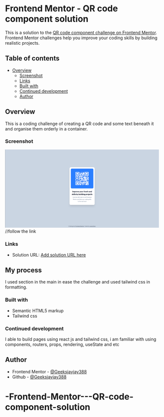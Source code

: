 # Frontend Mentor - QR code component solution

This is a solution to the [QR code component challenge on Frontend Mentor](https://www.frontendmentor.io/challenges/qr-code-component-iux_sIO_H). Frontend Mentor challenges help you improve your coding skills by building realistic projects. 

## Table of contents

- [Overview](#overview)
  - [Screenshot](#screenshot)
  - [Links](#links)
  - [Built with](#built-with)
  - [Continued development](#continued-development)
  - [Author](#author)




## Overview
This is a coding challenge of creating a QR code and some text beneath it and organise them orderly in a container.
### Screenshot

<img src="images/Screenshot from 2025-06-20 08-13-36.png">//follow the link

### Links

- Solution URL: [Add solution URL here](https://your-solution-url.com)


## My process
I used section in the main in ease the challenge and used tailwind css in formatting.
### Built with

- Semantic HTML5 markup
- Tailwind css



### Continued development

I able to build pages using react js and tailwind css, i am familiar with using components, routers, props, rendering, useState and etc





## Author


- Frontend Mentor - [@Geeksjayjay388](https://www.frontendmentor.io/profile/Geeksjayjay388)
- Github - [@Geeksjayjay388](https://github.com/Geeksjayjay388)



# -Frontend-Mentor---QR-code-component-solution
